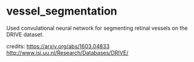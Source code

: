 # vessel_segmentation
Used convulational neural network for segmenting retinal vessels on the DRIVE dataset.

credits:
https://arxiv.org/abs/1603.04833
http://www.isi.uu.nl/Research/Databases/DRIVE/
